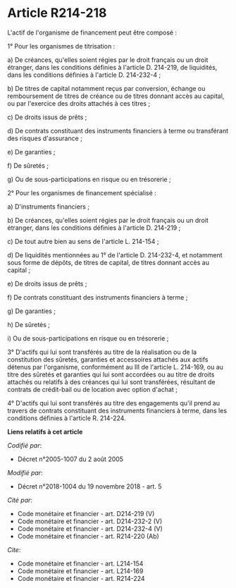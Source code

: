 # Article R214-218

L'actif de l'organisme de financement peut être composé : 

1° Pour les organismes de titrisation : 

a) De créances, qu'elles soient régies par le droit français ou un droit étranger, dans les conditions définies à l'article
D. 214-219, de liquidités, dans les conditions définies à l'article D. 214-232-4 ; 

b) De titres de capital notamment reçus par conversion, échange ou remboursement de titres de créance ou de titres donnant
accès au capital, ou par l'exercice des droits attachés à ces titres ; 

c) De droits issus de prêts ; 

d) De contrats constituant des instruments financiers à terme ou transférant des risques d'assurance ; 

e) De garanties ; 

f) De sûretés ; 

g) Ou de sous-participations en risque ou en trésorerie ; 

2° Pour les organismes de financement spécialisé : 

a) D'instruments financiers ; 

b) De créances, qu'elles soient régies par le droit français ou un droit étranger, dans les conditions définies à l'article
D. 214-219 ; 

c) De tout autre bien au sens de l'article L. 214-154 ; 

d) De liquidités mentionnées au 1° de l'article D. 214-232-4, et notamment sous forme de dépôts, de titres de capital, de
titres donnant accès au capital ; 

e) De droits issus de prêts ; 

f) De contrats constituant des instruments financiers à terme ; 

g) De garanties ; 

h) De sûretés ; 

i) Ou de sous-participations en risque ou en trésorerie ; 

3° D'actifs qui lui sont transférés au titre de la réalisation ou de la constitution des sûretés, garanties et accessoires
attachés aux actifs détenus par l'organisme, conformément au III de l'article L. 214-169, ou au titre des sûretés et
garanties qui lui sont accordées ou au titre de droits attachés ou relatifs à des créances qui lui sont transférées,
résultant de contrats de crédit-bail ou de location avec option d'achat ; 

4° D'actifs qui lui sont transférés au titre des engagements qu'il prend au travers de contrats constituant des instruments
financiers à terme, dans les conditions définies à l'article R. 214-224.

**Liens relatifs à cet article**

_Codifié par_:

  - Décret n°2005-1007 du 2 août 2005

_Modifié par_:

  - Décret n°2018-1004 du 19 novembre 2018 - art. 5

_Cité par_:

  - Code monétaire et financier - art. D214-219 (V)
  - Code monétaire et financier - art. D214-232-2 (V)
  - Code monétaire et financier - art. D214-232-4 (V)
  - Code monétaire et financier - art. R214-220 (Ab)

_Cite_:

  - Code monétaire et financier - art. L214-154
  - Code monétaire et financier - art. L214-169
  - Code monétaire et financier - art. R214-224
